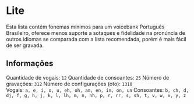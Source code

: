 # Lite
Esta lista contém fonemas mínimos para um voicebank Português Brasileiro, oferece menos suporte a sotaques e fidelidade na pronúncia de outros idiomas se comparada com a lista recomendada, porém é mais fácil de ser gravada.
## Informações
Quantidade de vogais: `12`
Quantidade de consoantes: `25`
Número de gravações: `312`
Número de configurações (oto): `1310`
<br/>
Vogais: `a, e, i, o, u, eh, oh, an, en, in, on, un`
Consoantes: `b, ch, d, dj, f, g, h, j, k, l, lh, m, n, nh, p, r, rr, s, sh, t, v, w, x, y, z`
